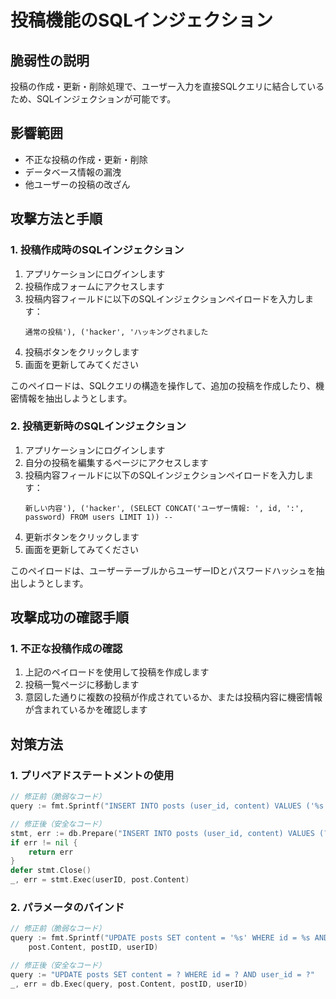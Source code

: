 # 投稿機能のSQLインジェクション

## 脆弱性の説明
投稿の作成・更新・削除処理で、ユーザー入力を直接SQLクエリに結合しているため、SQLインジェクションが可能です。

## 影響範囲
- 不正な投稿の作成・更新・削除
- データベース情報の漏洩
- 他ユーザーの投稿の改ざん

## 攻撃方法と手順

### 1. 投稿作成時のSQLインジェクション

1. アプリケーションにログインします
2. 投稿作成フォームにアクセスします
3. 投稿内容フィールドに以下のSQLインジェクションペイロードを入力します：
   ```
   通常の投稿'), ('hacker', 'ハッキングされました
   ```
4. 投稿ボタンをクリックします
5. 画面を更新してみてください

このペイロードは、SQLクエリの構造を操作して、追加の投稿を作成したり、機密情報を抽出しようとします。

### 2. 投稿更新時のSQLインジェクション

1. アプリケーションにログインします
2. 自分の投稿を編集するページにアクセスします
3. 投稿内容フィールドに以下のSQLインジェクションペイロードを入力します：
   ```
   新しい内容'), ('hacker', (SELECT CONCAT('ユーザー情報: ', id, ':', password) FROM users LIMIT 1)) -- 
   ```
4. 更新ボタンをクリックします
5. 画面を更新してみてください

このペイロードは、ユーザーテーブルからユーザーIDとパスワードハッシュを抽出しようとします。

## 攻撃成功の確認手順

### 1. 不正な投稿作成の確認

1. 上記のペイロードを使用して投稿を作成します
2. 投稿一覧ページに移動します
3. 意図した通りに複数の投稿が作成されているか、または投稿内容に機密情報が含まれているかを確認します


## 対策方法
### 1. プリペアドステートメントの使用
```go
// 修正前（脆弱なコード）
query := fmt.Sprintf("INSERT INTO posts (user_id, content) VALUES ('%s', '%s')", userID, post.Content)

// 修正後（安全なコード）
stmt, err := db.Prepare("INSERT INTO posts (user_id, content) VALUES (?, ?)")
if err != nil {
    return err
}
defer stmt.Close()
_, err = stmt.Exec(userID, post.Content)
```

### 2. パラメータのバインド
```go
// 修正前（脆弱なコード）
query := fmt.Sprintf("UPDATE posts SET content = '%s' WHERE id = %s AND user_id = '%s'", 
    post.Content, postID, userID)

// 修正後（安全なコード）
query := "UPDATE posts SET content = ? WHERE id = ? AND user_id = ?"
_, err = db.Exec(query, post.Content, postID, userID)
```
